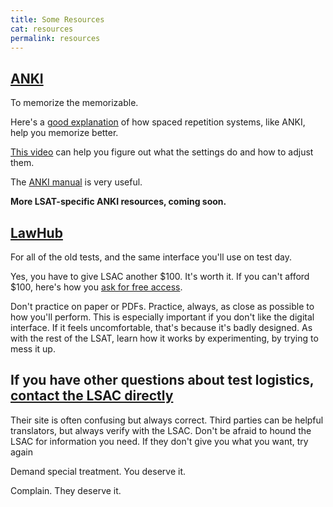 ```yaml
---
title: Some Resources
cat: resources
permalink: resources
---
```


## [ANKI][1]

To memorize the memorizable.

Here's a [good explanation][2] of how spaced repetition systems, like ANKI, help you memorize better.

[This video][3] can help you figure out what the settings do and how to adjust them.

The [ANKI manual][4] is very useful.

**More LSAT-specific ANKI resources, coming soon.**

## [LawHub][4]

For all of the old tests, and the same interface you'll use on test day.

Yes, you have to give LSAC another $100. It's worth it. If you can't afford $100, here's how you [ask for free access][5].

Don't practice on paper or PDFs. Practice, always, as close as possible to how you'll perform. This is especially important if you don't like the digital interface. If it feels uncomfortable, that's because it's badly designed. As with the rest of the LSAT, learn how it works by experimenting, by trying to mess it up.

## If you have other questions about test logistics, [contact the LSAC directly][6]

Their site is often confusing but always correct. Third parties can be helpful translators, but always verify with the LSAC. Don't be afraid to hound the LSAC for information you need. If they don't give you what you want, try again

Demand special treatment. You deserve it.

Complain. They deserve it.

[1]: https://apps.ankiweb.net/
[2]: https://ncase.me/remember/
[3]: https://www.youtube.com/watch?v=uLfczzq9z_8
[4]: https://docs.ankiweb.net/getting-started.html
[5]: https://www.lsac.org/lsat/lsat-dates-deadlines-score-release-dates/lsat-cas-fees/fee-waivers-lsat-credential-assembly
[6]: https://www.lsac.org/
